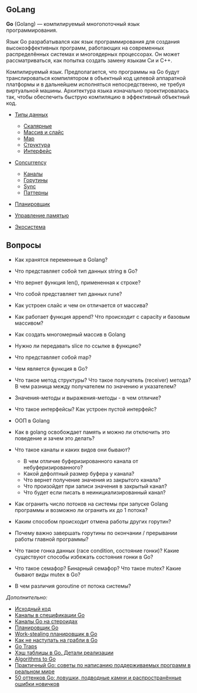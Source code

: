 ## GoLang

**Go** (Golang) — компилируемый многопоточный язык программирования.

Язык Go разрабатывался как язык программирования для создания высокоэффективных программ, работающих на современных
распределённых системах и многоядерных процессорах. Он может рассматриваться, как попытка создать замену языкам Си и C++. 

Компилируемый язык. Предполагается, что программы на Go будут транслироваться компилятором в объектный код целевой
аппаратной платформы и в дальнейшем исполняться непосредственно, не требуя виртуальной машины. Архитектура языка
изначально проектировалась так, чтобы обеспечить быструю компиляцию в эффективный объектный код.

* [Типы данных](types/README.md)
    * [Скалярные](types/scalar.md)
    * [Массив и слайс](types/array_slice.md)
    * [Map](types/map.md)
    * [Структура](types/struct.md)
    * [Интерфейс](types/interface.md)

* [Сoncurrency](concurrency/README.md)
    * [Каналы](concurrency/chanel.md)
    * [Горутины](concurrency/gouritine.md)
    * [Sync](concurrency/sync.md)
    * [Паттерны](concurrency/patterns.md)
* [Планировщик](scheduler.md)
* [Управление памятью](memory.md)
* [Экосистема](ecosystem.md)

## Вопросы

- Как хранятся переменные в Golang?

- Что представляет собой тип данных string в Go?

- Что вернет функция len(), примененная к строке?

- Что собой представляет тип данных rune?

- Как устроен слайс и чем он отличается от массива?

- Как работает функция append? Что происходит с capacity и базовым массивом?

- Как создать многомерный массив в Golang

- Нужно ли передавать slice по ссылке в функцию?

- Что представляет собой map?

- Чем является функция в Go?

- Что такое метод структуры? Что такое получатель (receiver) метода? В чем разница между получателем по значению и
  указателем?

- Значения-методы и выражения-методы - в чем отличие?

- Что такое интерфейсы? Как устроен пустой интерфейс?

- ООП в Golang

- Как в golang освобождает память и можно ли отключить это поведение и зачем это делать?

- Что такое каналы и каких видов они бывают? 

  - В чем отличие буферизированного канала от небуферизированного?
  - Какой дефолтный размер буфера у канала? 
  - Что вернет получение значения из закрытого канала? 
  - Что произойдет при записи значения в закрытый канал? 
  - Что будет если писать в
    неинициализированный канал?

- Как огранить число потоков на системы при запуске Golang программы и возможно ли огранить их до 1 потока?

- Каким способом происходит отмена работы других горутин?

-  Почему важно завершать горутины по окончании / прерывании работы главной программы?

- Что такое гонка данных (race condition, состояние гонки)? Какие существуют способы избежать состояния гонки в Go?

- Что такое семафор? Бинарный семафор? Что такое mutex? Какие бывают виды mutex в Go?

- В чем различия goroutine от потока системы?

  

*Дополнительно:*

- [Исходный код](https://golang.org/src/runtime/chan.go)
- [Каналы в спецификации Go](https://golang.org/ref/spec#Channel_types)
- [Каналы Go на стероидах](https://docs.google.com/document/d/1yIAYmbvL3JxOKOjuCyon7JhW4cSv1wy5hC0ApeGMV9s/pub)
- [Планировщик Go](https://habr.com/ru/company/ua-hosting/blog/269271/)
- [Work-stealing планировщик в Go](https://habr.com/ru/post/333654/)
- [Как не наступать на грабли в Go](https://habr.com/ru/post/325468)
- [Go Traps](https://go-traps.appspot.com/)
- [Хэш таблицы в Go. Детали реализации](https://habr.com/ru/post/457728)
- [Algorithms to Go](https://yourbasic.org/)
- [Практичный Go: советы по написанию поддерживаемых программ в реальном мире](https://habr.com/ru/post/441842/)
- [50 оттенков Go: ловушки, подводные камни и распространённые ошибки новичков](https://habr.com/ru/company/mailru/blog/314804/)